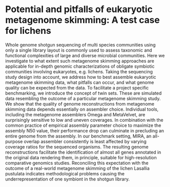 # Potential and pitfalls of eukaryotic metagenome skimming: A test case for lichens
Whole genome shotgun sequencing of multi species communities using only a single library layout is commonly used to assess taxonomic and functional complexities of large and diverse microbial communities. Here we investigate to what extent such metagenome skimming approaches are applicable for in-depth genomic characterizations of obligate symbiotic communities involving eukaryotes, e.g. lichens. Taking the sequencing study design into account, we address how to best assemble eukaryotic metagenome skimming data, what pitfalls can occur, and what genome quality can be expected from the data. To facilitate a project specific benchmarking, we introduce the concept of twin sets. These are simulated data resembling the outcome of a particular metagenome skimming study. We show that the quality of genome reconstructions from metagenome skimming data depends essentially on assembler choice. Individual tools, including the metagenome assemblers Omega and MetaVelvet, are surprisingly sensitive to low and uneven coverages. In combination with the common practice of empirical assembly parameter choice to maximize the assembly N50 value, their performance drop can culminate in precluding an entire genome from the assembly. In our benchmark setting, MIRA, an all-purpose overlap assembler consistently is least affected by varying coverage ratios for the sequenced organisms. The resulting genome reconstructions facilitate the identification of almost all genes annotated in the original data rendering them, in principle, suitable for high-resolution comparative genomics studies. Reconciling this expectation with the outcome of a real-world metagenome skimming of the lichen Lasallia pustulata indicates methodological problems causing the underrepresentation of one symbiont in the shotgun library.
